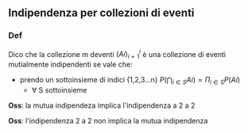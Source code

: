 ## Indipendenza per collezioni di eventi

### Def
Dico che la collezione m deventi $(Ai)^i_{i=1}$ è una collezione di eventi mutialmente indipendenti se vale che:
- prendo un sottoinsieme di indici {1,2,3...n} $P(\bigcap_{i \in S}Ai) = \Pi_{i \in S}P(Ai)$
	- $\forall$ S sottoinsieme  

**Oss**: la mutua indipendeza implica l'indipendenza a 2 a 2

**Oss**: l'indipendenza 2 a 2 non implica la mutua indipendenza